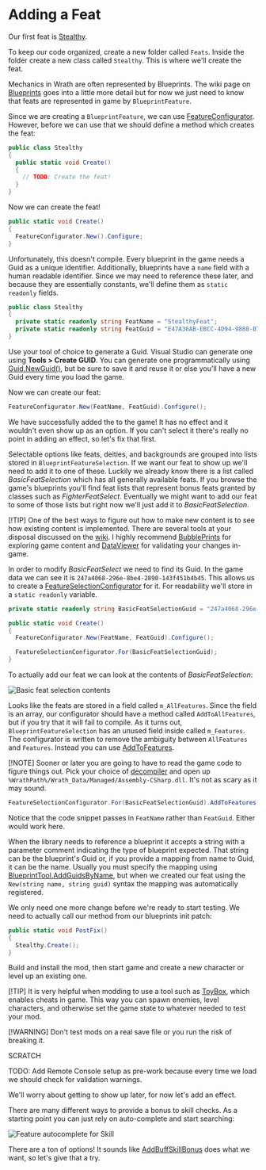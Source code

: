 ﻿# Adding a Feat

Our first feat is [Stealthy](https://aonprd.com/FeatDisplay.aspx?ItemName=Stealthy).

To keep our code organized, create a new folder called `Feats`. Inside the folder create a new class called `Stealthy`. This is where we'll create the feat.

Mechanics in Wrath are often represented by Blueprints. The wiki page on [Blueprints](https://github.com/WittleWolfie/OwlcatModdingWiki/wiki/%5BWrath%5D-Blueprints) goes into a little more detail but for now we just need to know that feats are represented in game by `BlueprintFeature`.

Since we are creating a `BlueprintFeature`, we can use [FeatureConfigurator](xref:BlueprintCore.Blueprints.Configurators.Classes.FeatureConfigurator). However, before we can use that we should define a method which creates the feat:

```C#
public class Stealthy
{
  public static void Create()
  {
    // TODO: Create the feat!
  }
}
```

Now we can create the feat!

```C#
public static void Create()
{
  FeatureConfigurator.New().Configure;
}
```

Unfortunately, this doesn't compile. Every blueprint in the game needs a Guid as a unique identifier. Additionally, blueprints have a `name` field with  a human readable identifier. Since we may need to reference these later, and because they are essentially constants, we'll define them as `static readonly` fields.

```C#
public class Stealthy
{
  private static readonly string FeatName = "StealthyFeat";
  private static readonly string FeatGuid = "E47A36AB-EBCC-4D94-9888-B795ABD398F3";
}
```

Use your tool of choice to generate a Guid. Visual Studio can generate one using **Tools > Create GUID**. You can generate one programmatically using [Guid.NewGuid()](https://docs.microsoft.com/en-us/dotnet/api/system.guid.newguid?view=net-6.0#System_Guid_NewGuid), but be sure to save it and reuse it or else you'll have a new Guid every time you load the game.

Now we can create our feat:

```C#
FeatureConfigurator.New(FeatName, FeatGuid).Configure();
```

We have successfully added the to the game! It has no effect and it wouldn't even show up as an option. If you can't select it there's really no point in adding an effect, so let's fix that first.

Selectable options like feats, deities, and backgrounds are grouped into lists stored in `BlueprintFeatureSelection`. If we want our feat to show up we'll need to add it to one of these. Luckily we already know there is a list called *BasicFeatSelection* which has all generally available feats. If you browse the game's blueprints you'll find feat lists that represent bonus feats granted by classes such as *FighterFeatSelect*. Eventually we might want to add our feat to some of those lists but right now we'll just add it to *BasicFeatSelection*.

[!TIP]
One of the best ways to figure out how to make new content is to see how existing content is implemented. There are several tools at your disposal discussed on the [wiki](https://github.com/WittleWolfie/OwlcatModdingWiki/wiki/Modding-Resources). I highly recommend [BubblePrints](https://github.com/factubsio/BubblePrints) for exploring game content and [DataViewer](https://www.nexusmods.com/pathfinderwrathoftherighteous/mods/9) for validating your changes in-game.

In order to modify *BasicFeatSelect* we need to find its Guid. In the game data we can see it is `247a4068-296e-8be4-2890-143f451b4b45`. This allows us to create a [FeatureSelectionConfigurator](xref:BlueprintCore.Blueprints.Configurators.Classes.Selection.FeatureSelectionConfigurator) for it. For readability we'll store in a `static readonly` variable.

```C#
private static readonly string BasicFeatSelectionGuid = "247a4068-296e-8be4-2890-143f451b4b45";

public static void Create()
{
  FeatureConfigurator.New(FeatName, FeatGuid).Configure();

  FeatureSelectionConfigurator.For(BasicFeatSelectionGuid);
}
```

To actually add our feat we can look at the contents of *BasicFeatSelection*:

![Basic feat selection contents](~/images/basic_feat_selection.png)

Looks like the feats are stored in a field called `m_AllFeatures`. Since the field is an array, our configurator should have a method called `AddToAllFeatures`, but if you try that it will fail to compile. As it turns out, `BlueprintFeatureSelection` has an unused field inside called `m_Features`. The configurator is written to remove the ambiguity between `AllFeatures` and `Features`. Instead you can use [AddToFeatures](xref:BlueprintCore.Blueprints.Configurators.Classes.Selection.FeatureSelectionConfigurator.AddToFeatures(System.String[])).

[!NOTE]
Sooner or later you are going to have to read the game code to figure things out. Pick your choice of [decompiler](https://github.com/WittleWolfie/OwlcatModdingWiki/wiki/Modding-Resources#decompilers) and open up `%WrathPath%/Wrath_Data/Managed/Assembly-CSharp.dll`. It's not as scary as it may sound.

```C#
FeatureSelectionConfigurator.For(BasicFeatSelectionGuid).AddToFeatures(FeatName).Configure();
```

Notice that the code snippet passes in `FeatName` rather than `FeatGuid`. Either would work here.

When the library needs to reference a blueprint it accepts a string with a parameter comment indicating the type of blueprint expected. That string can be the blueprint's Guid or, if you provide a mapping from name to Guid, it can be the name. Usually you must specify the mapping using [BlueprintTool.AddGuidsByName](xref:BlueprintCore.Utils.BlueprintTool.AddGuidsByName(System.ValueTuple{System.String,System.String}[])), but when we created our feat using the `New(string name, string guid)` syntax the mapping was automatically registered.

We only need one more change before we're ready to start testing. We need to actually call our method from our blueprints init patch:

```C#
public static void PostFix()
{
  Stealthy.Create();
}
```

Build and install the mod, then start game and create a new character or level up an existing one.

[!TIP]
It is very helpful when modding to use a tool such as [ToyBox](https://www.nexusmods.com/pathfinderwrathoftherighteous/mods/8), which enables cheats in game. This way you can spawn enemies, level characters, and otherwise set the game state to whatever needed to test your mod.

[!WARNING]
Don't test mods on a real save file or you run the risk of breaking it.



SCRATCH

TODO: Add Remote Console setup as pre-work because every time we load we should check for validation warnings.

We'll worry about getting to show up later, for now let's add an effect.

There are many different ways to provide a bonus to skill checks. As a starting point you can just rely on auto-complete and start searching:

![Feature autocomplete for Skill](~/images/skill_feature_autocomplete.png)

There are a ton of options! It sounds like [AddBuffSkillBonus](xref:BlueprintCore.Blueprints.Configurators.Facts.BaseUnitFactConfigurator`2.AddBuffSkillBonus(Kingmaker.EntitySystem.Stats.StatType,Kingmaker.Enums.ModifierDescriptor,System.Int32)) does what we want, so let's give that a try.